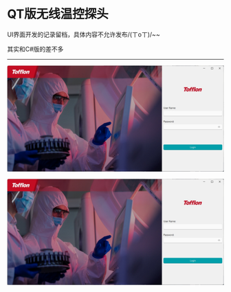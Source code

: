 # QT版无线温控探头

UI界面开发的记录留档，具体内容不允许发布/(ㄒoㄒ)/~~

其实和C#版的差不多

***

![Login](/image/presentation/Login.png)

![MainPage](/image\presentation/Login.png)